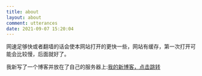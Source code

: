 ```yaml
---
title: about
layout: about
comment: utterances
date: 2021-09-07 15:20:04
---
```

网速足够快或者翻墙的话会使本网站打开的更快一些，网站有缓存，第一次打开可能会比较慢，后面就好了。

我新写了一个博客并放在了自己的服务器上:[我的新博客，点击跳转](http://www.hjzouhualu.com/ "新的博客")